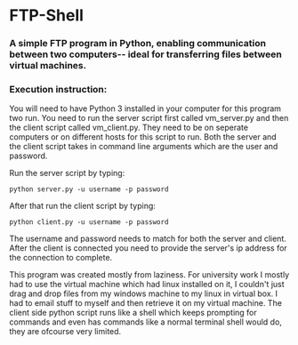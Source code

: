 # FTP-Shell
### A simple FTP program in Python, enabling communication between two computers-- ideal for transferring files between virtual machines.

### Execution instruction:

You will need to have Python 3 installed in your computer for this program two run. You need to run the server script first called vm_server.py and then the client script called vm_client.py. They need to be on seperate computers or on different hosts for this script to run. Both the server and the client script takes in command line arguments which are the user and password.

Run the server script by typing: 

    python server.py -u username -p password

After that run the client script by typing:
    
    python client.py -u username -p password

The username and password needs to match for both the server and client. After the client is connected you need to provide the server's ip address for the connection to complete.

This program was created mostly from laziness. For university work I mostly had to use the virtual machine which had linux installed on it, I couldn't just drag and drop files from my windows machine to my linux in virtual box. I had to email stuff to myself and then retrieve it on my virtual machine. The client side python script runs like a shell which keeps prompting for commands and even has commands like a normal terminal shell would do, they are ofcourse very limited.

